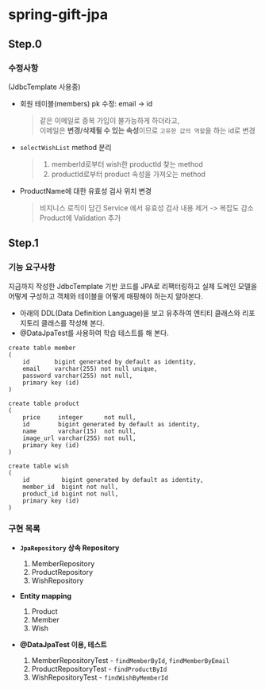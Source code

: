 # spring-gift-jpa

## Step.0
### 수정사항
(JdbcTemplate 사용중)
- 회원 테이블(members) pk 수정: email -> id   
  > 같은 이메일로 중복 가입이 불가능하게 하더라고,   
  > 이메일은 **변경/삭제될 수 있는 속성**이므로 `고유한 값의 역할`을 하는 id로 변경
- `selectWishList` method 분리
  > 1. memberId로부터 wish한 productId 찾는 method   
  > 2. productId로부터 product 속성을 가져오는 method
- ProductName에 대한 유효성 검사 위치 변경
  > 비지니스 로직이 담긴 Service 에서 유효성 검사 내용 제거 -> 복잡도 감소   
  > Product에 Validation 추가

## Step.1
### 기능 요구사항
지금까지 작성한 JdbcTemplate 기반 코드를 JPA로 리팩터링하고 실제 도메인 모델을 어떻게 구성하고 객체와 테이블을 어떻게 매핑해야 하는지 알아본다.
- 아래의 DDL(Data Definition Language)을 보고 유추하여 엔티티 클래스와 리포지토리 클래스를 작성해 본다.
- @DataJpaTest를 사용하여 학습 테스트를 해 본다.
```h2
create table member
(
    id       bigint generated by default as identity,
    email    varchar(255) not null unique,
    password varchar(255) not null,
    primary key (id)
)
```
```h2
create table product
(
    price     integer      not null,
    id        bigint generated by default as identity,
    name      varchar(15)  not null,
    image_url varchar(255) not null,
    primary key (id)
)
```
```h2
create table wish
(
    id         bigint generated by default as identity,
    member_id  bigint not null,
    product_id bigint not null,
    primary key (id)
)
```
### 구현 목록
- **`JpaRepository` 상속 Repository**
  1. MemberRepository
  2. ProductRepository
  3. WishRepository

- **Entity mapping**
  1. Product
  2. Member
  3. Wish

- **@DataJpaTest 이용, 테스트**
  1. MemberRepositoryTest - `findMemberById`, `findMemberByEmail`
  2. ProductRepositoryTest - `findProductById`
  3. WishRepositoryTest - `findWishByMemberId`